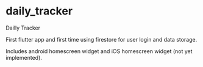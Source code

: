 # daily_tracker

Dailly Tracker

First flutter app and first time using firestore for user login and data storage.

Includes android homescreen widget and iOS homescreen widget (not yet implemented).
